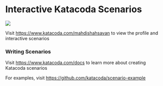 # Interactive Katacoda Scenarios

[![](http://shields.katacoda.com/katacoda/mahdishahsavan/count.svg)](https://www.katacoda.com/mahdishahsavan "Get your profile on Katacoda.com")

Visit https://www.katacoda.com/mahdishahsavan to view the profile and interactive scenarios

### Writing Scenarios
Visit https://www.katacoda.com/docs to learn more about creating Katacoda scenarios

For examples, visit https://github.com/katacoda/scenario-example
